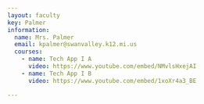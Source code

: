 ```yaml
---
layout: faculty
key: Palmer
information:
  name: Mrs. Palmer
  email: kpalmer@swanvalley.k12.mi.us
  courses:
    - name: Tech App I A
      video: https://www.youtube.com/embed/NMvlsHxejAI
    - name: Tech App I B
      video: https://www.youtube.com/embed/1xoXr4a3_BE

---
```

